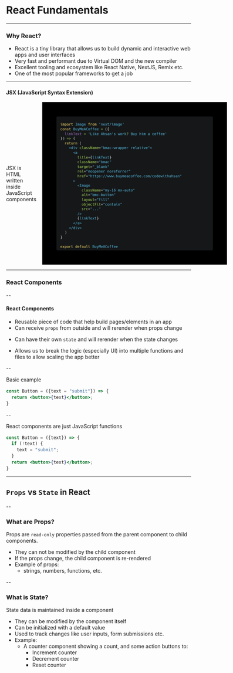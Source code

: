 # React Fundamentals

---

### Why React?

- React is a tiny library that allows us to build dynamic and interactive web apps and user interfaces <!-- .element class="fragment" -->
- Very fast and performant due to Virtual DOM and the new compiler  <!-- .element class="fragment" -->
- Excellent tooling and ecosystem like React Native, NextJS, Remix etc. <!-- .element class="fragment" -->
- One of the most popular frameworks to get a job <!-- .element class="fragment" -->

---

#### JSX (JavaScript Syntax Extension)

<div style="display: flex !important; gap: 16px; align-items: center;">
  <p class="fragment">
    JSX is HTML written inside JavaScript components
  </p>
  <img width="700" src="assets/images/react-fundamentals/jsx.png">
</div>

---

### React Components

--

#### React Components

- Reusable piece of code that help build pages/elements in an app <!-- .element: class="fragment" -->
- Can receive `props` from outside and will rerender when props change 
<!-- .element: class="fragment" -->

- Can have their own `state` and will rerender when the state changes
<!-- .element: class="fragment" -->

- Allows us to break the logic (especially UI) into multiple functions and files to allow scaling the app better <!-- .element: class="fragment" -->

--

Basic example

```jsx
const Button = ({text = "submit"}) => {
  return <button>{text}</button>;
}
```

--

React components are just JavaScript functions

```jsx
const Button = ({text}) => {
  if (!text) {
    text = "submit";
  }
  return <button>{text}</button>;
}
```

---

## `Props` vs `State` in React

--

### What are Props?

Props are `read-only` properties passed from the parent component to child components.

- They can not be modified by the child component <!-- .element: class="fragment" -->
- If the props change, the child component is re-rendered <!-- .element: class="fragment" -->
- Example of props: <!-- .element: class="fragment" -->
  - strings, numbers, functions, etc. <!-- .element: class="fragment" -->

--

### What is State?

State data is maintained inside a component

- They can be modified by the component itself <!-- .element: class="fragment" -->
- Can be initialized with a default value <!-- .element: class="fragment" -->
- Used to track changes like user inputs, form submissions etc. <!-- .element: class="fragment" -->
- Example: <!-- .element: class="fragment" -->
  - A counter component showing a count, and some action buttons to: <!-- .element: class="fragment" -->
    - Increment counter <!-- .element: class="fragment" -->
    - Decrement counter <!-- .element: class="fragment" -->
    - Reset counter <!-- .element: class="fragment" -->
  
